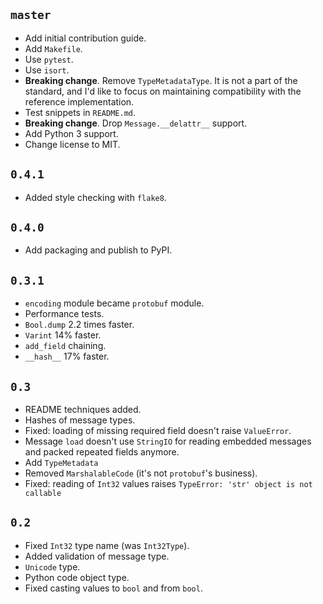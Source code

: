## `master`

- Add initial contribution guide.
- Add `Makefile`.
- Use `pytest`.
- Use `isort`.
- **Breaking change**. Remove `TypeMetadataType`. It is not a part of the standard, and I'd like to focus on maintaining compatibility with the reference implementation.
- Test snippets in `README.md`.
- **Breaking change**. Drop `Message.__delattr__` support.
- Add Python 3 support.
- Change license to MIT.

## `0.4.1`

- Added style checking with `flake8`.

## `0.4.0`

- Add packaging and publish to PyPI.

## `0.3.1`

- `encoding` module became `protobuf` module.
- Performance tests.
- `Bool.dump` 2.2 times faster.
- `Varint` 14% faster.
- `add_field` chaining.
- `__hash__` 17% faster.

## `0.3`

- README techniques added.
- Hashes of message types.
- Fixed: loading of missing required field doesn't raise `ValueError`.
- Message `load` doesn't use `StringIO` for reading embedded messages and packed repeated fields anymore.
- Add `TypeMetadata`
- Removed `MarshalableCode` (it's not `protobuf`'s business).
- Fixed: reading of `Int32` values raises `TypeError: 'str' object is not callable`

## `0.2`

- Fixed `Int32` type name (was `Int32Type`).
- Added validation of message type.
- `Unicode` type.
- Python code object type.
- Fixed casting values to `bool` and from `bool`.
